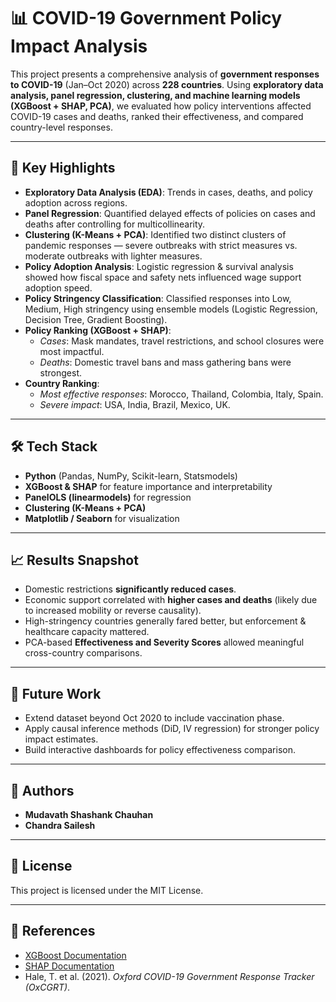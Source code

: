 # 📊 COVID-19 Government Policy Impact Analysis

This project presents a comprehensive analysis of **government responses to COVID-19** (Jan–Oct 2020) across **228 countries**. Using **exploratory data analysis, panel regression, clustering, and machine learning models (XGBoost + SHAP, PCA)**, we evaluated how policy interventions affected COVID-19 cases and deaths, ranked their effectiveness, and compared country-level responses.

---

## 🚀 Key Highlights
- **Exploratory Data Analysis (EDA)**: Trends in cases, deaths, and policy adoption across regions.  
- **Panel Regression**: Quantified delayed effects of policies on cases and deaths after controlling for multicollinearity.  
- **Clustering (K-Means + PCA)**: Identified two distinct clusters of pandemic responses — severe outbreaks with strict measures vs. moderate outbreaks with lighter measures.  
- **Policy Adoption Analysis**: Logistic regression & survival analysis showed how fiscal space and safety nets influenced wage support adoption speed.  
- **Policy Stringency Classification**: Classified responses into Low, Medium, High stringency using ensemble models (Logistic Regression, Decision Tree, Gradient Boosting).  
- **Policy Ranking (XGBoost + SHAP)**:  
  - *Cases*: Mask mandates, travel restrictions, and school closures were most impactful.  
  - *Deaths*: Domestic travel bans and mass gathering bans were strongest.  
- **Country Ranking**:  
  - *Most effective responses*: Morocco, Thailand, Colombia, Italy, Spain.  
  - *Severe impact*: USA, India, Brazil, Mexico, UK.  

---

## 🛠️ Tech Stack
- **Python** (Pandas, NumPy, Scikit-learn, Statsmodels)  
- **XGBoost & SHAP** for feature importance and interpretability  
- **PanelOLS (linearmodels)** for regression  
- **Clustering (K-Means + PCA)**  
- **Matplotlib / Seaborn** for visualization  

---

## 📈 Results Snapshot
- Domestic restrictions **significantly reduced cases**.  
- Economic support correlated with **higher cases and deaths** (likely due to increased mobility or reverse causality).  
- High-stringency countries generally fared better, but enforcement & healthcare capacity mattered.  
- PCA-based **Effectiveness and Severity Scores** allowed meaningful cross-country comparisons.  

---

## 📌 Future Work
- Extend dataset beyond Oct 2020 to include vaccination phase.  
- Apply causal inference methods (DiD, IV regression) for stronger policy impact estimates.  
- Build interactive dashboards for policy effectiveness comparison.  

---

## 👥 Authors
- **Mudavath Shashank Chauhan**  
- **Chandra Sailesh**  

---

## 📜 License
This project is licensed under the MIT License.  

---

## 🔗 References
- [XGBoost Documentation](https://xgboost.readthedocs.io/)  
- [SHAP Documentation](https://shap.readthedocs.io/)  
- Hale, T. et al. (2021). *Oxford COVID-19 Government Response Tracker (OxCGRT)*.  
